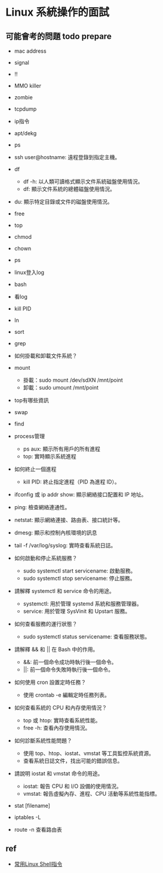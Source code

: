 # Linux 系統操作的面試

## 可能會考的問題 todo prepare
* mac address
* signal
* !!
* MMO killer
* zombie
* tcpdump
* ip指令
* apt/dekg
* ps 
* ssh user@hostname: 遠程登錄到指定主機。
* df
  * df -h: 以人類可讀格式顯示文件系統磁盤使用情況。
  * df: 顯示文件系統的總體磁盤使用情況。
* du: 顯示特定目錄或文件的磁盤使用情況。
* free
* top
* chmod
* chown
* ps 
* linux登入log
* bash
* 看log
* kill PID
* ln
* sort
* grep
* 如何掛載和卸載文件系統？
* mount
  * 掛載：sudo mount /dev/sdXN /mnt/point
  * 卸載：sudo umount /mnt/point
* top有哪些資訊
* swap
* find
* process管理
  * ps aux: 顯示所有用戶的所有進程
  * top: 實時顯示系統進程
* 如何終止一個進程
  * kill PID: 終止指定進程（PID 為進程 ID）。   
* ifconfig 或 ip addr show: 顯示網絡接口配置和 IP 地址。  
* ping: 檢查網絡連通性。
* netstat: 顯示網絡連接、路由表、接口統計等。
* dmesg: 顯示和控制內核環境的訊息
* tail -f /var/log/syslog: 實時查看系統日誌。
* 如何啟動和停止系統服務？
  * sudo systemctl start servicename: 啟動服務。
  * sudo systemctl stop servicename: 停止服務。
* 請解釋 systemctl 和 service 命令的用途。
  * systemctl: 用於管理 systemd 系統和服務管理器。
  * service: 用於管理 SysVinit 和 Upstart 服務。
* 如何查看服務的運行狀態？
  * sudo systemctl status servicename: 查看服務狀態。
* 請解釋 && 和 || 在 Bash 中的作用。
    * &&: 前一個命令成功時執行後一個命令。
    * ||: 前一個命令失敗時執行後一個命令。

* 如何使用 cron 設置定時任務？
  * 使用 crontab -e 編輯定時任務列表。
* 如何查看系統的 CPU 和內存使用情況？
  * top 或 htop: 實時查看系統性能。
  * free -h: 查看內存使用情況。
* 如何診斷系統性能問題？
  * 使用 top、htop、iostat、vmstat 等工具監控系統資源。
  * 查看系統日誌文件，找出可能的錯誤信息。
* 請說明 iostat 和 vmstat 命令的用途。
  * iostat: 報告 CPU 和 I/O 設備的使用情況。
  * vmstat: 報告虛擬內存、進程、CPU 活動等系統性能指標。
* stat [filename]
* iptables -L 
* route -n 查看路由表

## ref
* [常用Linux Shell指令](https://hackmd.io/@a110605/S1NuXFEjG?type=view)